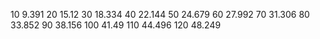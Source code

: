 10 9.391
20 15.12
30 18.334
40 22.144
50 24.679
60 27.992
70 31.306
80 33.852
90 38.156
100 41.49
110 44.496
120 48.249
